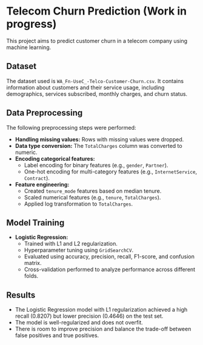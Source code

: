 # Telecom Churn Prediction (Work in progress)

This project aims to predict customer churn in a telecom company using machine learning.

## Dataset

The dataset used is `WA_Fn-UseC_-Telco-Customer-Churn.csv`. It contains information about customers and their service usage, including demographics, services subscribed, monthly charges, and churn status.

## Data Preprocessing

The following preprocessing steps were performed:

* **Handling missing values:** Rows with missing values were dropped.
* **Data type conversion:** The `TotalCharges` column was converted to numeric.
* **Encoding categorical features:**
    * Label encoding for binary features (e.g., `gender`, `Partner`).
    * One-hot encoding for multi-category features (e.g., `InternetService`, `Contract`).
* **Feature engineering:**
    * Created `tenure_mode` features based on median tenure.
    * Scaled numerical features (e.g., `tenure`, `TotalCharges`).
    * Applied log transformation to `TotalCharges`.

## Model Training

* **Logistic Regression:**
    * Trained with L1 and L2 regularization.
    * Hyperparameter tuning using `GridSearchCV`.
    * Evaluated using accuracy, precision, recall, F1-score, and confusion matrix.
    * Cross-validation performed to analyze performance across different folds.

## Results

* The Logistic Regression model with L1 regularization achieved a high recall (0.8207) but lower precision (0.4646) on the test set.
* The model is well-regularized and does not overfit.
* There is room to improve precision and balance the trade-off between false positives and true positives.

